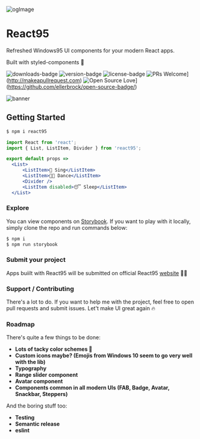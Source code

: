 ![ogImage](https://user-images.githubusercontent.com/28541613/56097057-f741f380-5eef-11e9-8296-92c4dc6e853d.png)

# React95
Refreshed Windows95 UI components for your modern React apps. 

Built with styled-components 💅

![downloads-badge](https://flat.badgen.net/npm/dw/rebass)
![version-badge](https://flat.badgen.net/npm/v/react95)
![license-badge](https://flat.badgen.net/npm/license/react95)
![PRs Welcome](https://img.shields.io/badge/PRs-welcome-brightgreen.svg?style=shields)](http://makeapullrequest.com)
![Open Source Love](https://badges.frapsoft.com/os/v1/open-source.svg?v=102)](https://github.com/ellerbrock/open-source-badge/)

![banner](https://user-images.githubusercontent.com/28541613/52980546-ecc91900-33da-11e9-89fc-2a7648d38c4a.png)

## Getting Started
```sh
$ npm i react95
```

```jsx
import React from 'react';
import { List, ListItem, Divider } from 'react95';

export default props =>
  <List>
      <ListItem>🎤 Sing</ListItem>
      <ListItem>💃🏻 Dance</ListItem>
      <Divider />
      <ListItem disabled>😴 Sleep</ListItem>
  </List>
```

### Explore
You can view components on [Storybook](https://arturbien.github.io/React95/). If you want to play with it locally, simply clone the repo and run commands below:
```sh
$ npm i 
$ npm run storybook
```
### Submit your project
Apps buiilt with React95 will be submitted on official React95 [website](https://react95.io) 🤟🏻

### Support / Contributing
There's a lot to do. If you want to help me with the project, feel free to open pull requests and submit issues. Let't make UI great again 🔥 

### Roadmap
There's quite a few things to be done:
- **Lots of tacky color schemes 🌈**
- **Custom icons maybe? (Emojis from Windows 10 seem to go very well with the lib)**
- **Typography**
- **Range slider component**
- **Avatar component**
- **Components common in all modern UIs (FAB, Badge, Avatar, Snackbar, Steppers)**

And the boring stuff too:
- **Testing**
- **Semantic release**
- **eslint**

